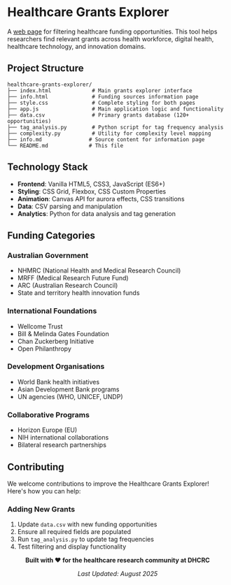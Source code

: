 # Healthcare Grants Explorer

A [web page](https://digitalhealthcrc.github.io/digitalhealth-grants-explorer/) for filtering healthcare funding opportunities. This tool helps researchers find relevant grants across health workforce, digital health, healthcare technology, and innovation domains.


## Project Structure

```
healthcare-grants-explorer/
├── index.html             # Main grants explorer interface
├── info.html              # Funding sources information page
├── style.css              # Complete styling for both pages
├── app.js                 # Main application logic and functionality
├── data.csv               # Primary grants database (120+ opportunities)
├── tag_analysis.py        # Python script for tag frequency analysis
├── complexity.py          # Utility for complexity level mapping
├── info.md               # Source content for information page
└── README.md             # This file
```

## Technology Stack

- **Frontend**: Vanilla HTML5, CSS3, JavaScript (ES6+)
- **Styling**: CSS Grid, Flexbox, CSS Custom Properties
- **Animation**: Canvas API for aurora effects, CSS transitions
- **Data**: CSV parsing and manipulation
- **Analytics**: Python for data analysis and tag generation


## Funding Categories

### **Australian Government**
- NHMRC (National Health and Medical Research Council)
- MRFF (Medical Research Future Fund)
- ARC (Australian Research Council)
- State and territory health innovation funds

### **International Foundations**
- Wellcome Trust
- Bill & Melinda Gates Foundation
- Chan Zuckerberg Initiative
- Open Philanthropy

### **Development Organisations**
- World Bank health initiatives
- Asian Development Bank programs
- UN agencies (WHO, UNICEF, UNDP)

### **Collaborative Programs**
- Horizon Europe (EU)
- NIH international collaborations
- Bilateral research partnerships


## Contributing

We welcome contributions to improve the Healthcare Grants Explorer! Here's how you can help:

### **Adding New Grants**
1. Update `data.csv` with new funding opportunities
2. Ensure all required fields are populated
3. Run `tag_analysis.py` to update tag frequencies
4. Test filtering and display functionality




<div align="center">

**Built with ❤️ for the healthcare research community at DHCRC**

*Last Updated: August 2025*

</div>
